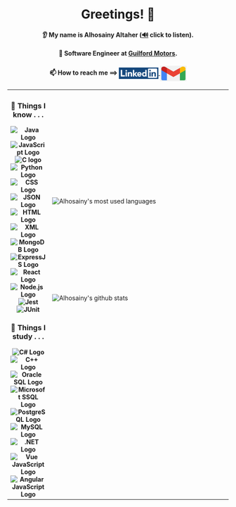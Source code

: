 <h1 align="center">Greetings! 👋</h1>
<h4 align="center">👂 My name is Alhosainy Altaher (<a target="_blank" rel="noreferrer noopener" href="https://user-images.githubusercontent.com/43458977/151719099-6d173be2-0720-46b3-a13c-307f634f5489.mp4">🔊</a> click to listen).</h4>
<h4 align="center"> 💼 Software Engineer at <a rel="noreferrer noopener nofollow" href="https://guilfordmotors.net/">Guilford Motors</a>.</h4>
<h4 align="center">📫 How to reach me ==> 
  <a rel="noreferrer noopener" href="https://www.linkedin.com/in/alhosainy-altaher-62597072/" color="none">
    <img align="center" width="90px" height="26px" src="/linkedin-image.png" alt="LinkedIn's logo">
  </a>
  <a rel="noreferrer noopener" href="mailto:alhosainy.altaher@gmail.com">
    <img align="center" width="60px" height="35px" src="/gmail-img.jpg" alt="Google Mail Icon">
  </a>
</h4>

<table align="center">
  <tr>
    <th width="45%"><!--483-->
      <h3>🔭 Things I know . . .</h3>
      <img width="90" height="40" alt="Java Logo" src="https://img.shields.io/badge/-Java-%23007396?logo=java">
      <img width="90" height="40" alt="JavaScript Logo" src="https://img.shields.io/badge/-JavaScript-%23F7DF1E?logo=javascript&logoColor=black">
      <img width="60" height="40" alt="C logo" src="https://img.shields.io/badge/-C-%23273593">
      <img width="90" height="40" alt="Python Logo" src="https://img.shields.io/badge/-Python-%23ffdb4a?logo=python">
      <img width="90" height="40" alt="CSS Logo" src="https://img.shields.io/badge/-CSS-%231572B6?logo=css3">
      <img width="90" height="40" alt="JSON Logo" src="https://img.shields.io/badge/-JSON-%23000000?logo=json&logoColor=white&labelColor=grey&color=white">
      <img width="90" height="40" alt="HTML Logo" src="https://img.shields.io/badge/-HTML-%23E34F26?logo=html5&labelColor=E34F26&logoColor=white">
      <img width="70" height="40" alt="XML Logo" src="https://img.shields.io/badge/-XML-lightgrey?labelColor=#de5934">
      <img width="100" height="40" alt="MongoDB Logo" src="https://img.shields.io/badge/-MongoDB-%2347A248?logo=mongodb&labelColor=412f1f">
      <img width="100" height="40" alt="ExpressJS Logo" src="https://img.shields.io/badge/Express-JS-%23F7DE3A?labelColor=f4f4f4">
      <img width="90" height="40" alt="React Logo" src="https://img.shields.io/badge/-ReactJs-61DAFB?logo=react&logoColor=white">
      <img width="90" height="40" alt="Node.js Logo" src="https://badges.aleen42.com/src/node.svg">
      <img width="90" height="40" alt="Jest" src="https://img.shields.io/badge/-Jest-%23C21325?logo=jest&labelColor=white&logoColor=C21325">
      <img width="90" height="40" alt="JUnit" src="https://img.shields.io/badge/-JUnit-%2325A162?logo=junit5&labelColor=white">
      <h3>🌱 Things I study . . .</h3>  
      <img width="65" height="40" alt="C# Logo" src="https://img.shields.io/badge/-C%23-%232b0976">
      <img width="70" height="40" alt="C++ Logo" src="https://img.shields.io/badge/-C%2B%2B-%2300599C?logo=c++">
      <img width="90" height="40" alt="Oracle SQL Logo" src="https://img.shields.io/badge/-Oracle%20SQL-%23F80000?logo=oracle&logoColor=F80000&labelColor=white">
      <img width="90" height="40" alt="Microsoft SSQL Logo" src="https://img.shields.io/badge/-MSSQL-%23F80000?logo=microsoftsqlserver&logoColor=CC2927&color=f2f2f2&labelColor=2a2f45">
      <img width="100" height="40" alt="PostgreSQL Logo"src="https://img.shields.io/badge/-PostgreSQL-%234169E1?logo=postgresql&labelColor=white&logoColor=4169E1"> 
      <img width="90" height="40" alt="MySQL Logo"src="https://img.shields.io/badge/-MySQL-%234479A1?logo=mysql&logoColor=d88700&labelColor=white">
      <img width="70" height="40" alt=".NET Logo" src="https://img.shields.io/badge/-.NET-%23512BD4">
      <img width="90" height="40" alt="Vue JavaScript Logo" src="https://badges.aleen42.com/src/vue.svg">   
      <img width="100" height="40" alt="Angular JavaScript Logo" src="https://badges.aleen42.com/src/angular.svg">      
    </th>
    <td>
      <a rel="noreferrer noopener" href="https://github.com/hosja83/">
        <img height="220px" width="495px" align="right" src="https://github-readme-stats.vercel.app/api/top-langs/?username=hosja83&layout=compact&bg_color=45,375d16,0188a5,d7522d&title_color=fff&text_color=fff&custom_title=Most%20Recently%20Used%20Languages%22" alt="Alhosainy's most used languages">
      </a> 
      <a rel="noreferrer noopener" href="https://github.com/hosja83/">
        <img height="220px" width="495px" align="right" src="https://github-readme-stats.vercel.app/api?username=hosja83&show_icons=true&include_all_commits=true&bg_color=45,375d16,0188a5,d7522d&title_color=fff&text_color=fff&icon_color=ebde77" alt="Alhosainy's github stats">
    </td>
  </tr>
</table>

<!--
![Readme Card](https://github-readme-stats.vercel.app/api/pin/?username=hosja83&repo=github-readme-stats)
**hosja83/hosja83** is a ✨ _special_ ✨ repository because its `README.md` (this file) appears on your GitHub profile.

Here are some ideas to get you started:

- 🔭 I’m currently working on ...
- 🌱 I’m currently learning ...
- 💬 Ask me about ...
- 📫 How to reach me: ...
- ⚡ Fun fact: ...
-->

